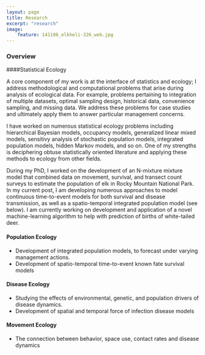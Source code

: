 ```yaml
---
layout: page
title: Research
excerpt: "research"
image:
    feature: 141106_elkheli-326_web.jpg
---
```


### Overview


####Statistical Ecology

A core component of my work is at the interface of statistics and ecology; I address methodological and computational problems that arise during analysis of ecological data. For example, problems pertaining to integration of multiple datasets, optimal sampling design, historical data, convenience sampling, and missing data. We address these problems for case studies and ultimately apply them to answer particular management concerns.

I have worked on numerous statistical ecology problems including hierarchical Bayesian models, occupancy models, generalized linear mixed models, sensitivy analysis of stochastic population models, integrated population models, hidden Markov models, and so on. One of my strengths is deciphering obtuse statistically oriented literature and applying these methods to ecology from other fields.

During my PhD, I worked on the development of an N-mixture mixture model that combined data on movement, survival, and transect count surveys to estimate the population of elk in Rocky Mountain National Park. In my current post, I am developing numerous approaches to model continuous time-to-event models for both survival and disease transmission, as well as a spatio-temporal integrated population model (see below). I am currently working on development and application of a novel machine-learning algorithm to help with prediction of births of white-tailed deer.

#### Population Ecology

* Development of integrated population models, to forecast under varying management actions.
* Development of spatio-temporal time-to-event known fate survival models

#### Disease Ecology

* Studying the effects of environmental, genetic, and population drivers of disease dynamics.
* Development of spatial and temporal force of infection disease models

#### Movement Ecology

* The connection between behavior, space use, contact rates and disease dynamics
